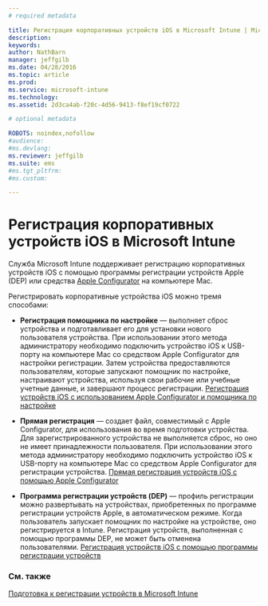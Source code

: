 ```yaml
---
# required metadata

title: Регистрация корпоративных устройств iOS в Microsoft Intune | Microsoft Intune
description:
keywords:
author: NathBarn
manager: jeffgilb
ms.date: 04/28/2016
ms.topic: article
ms.prod:
ms.service: microsoft-intune
ms.technology:
ms.assetid: 2d3ca4ab-f20c-4d56-9413-f8ef19cf0722

# optional metadata

ROBOTS: noindex,nofollow
#audience:
#ms.devlang:
ms.reviewer: jeffgilb
ms.suite: ems
#ms.tgt_pltfrm:
#ms.custom:

---
```


# Регистрация корпоративных устройств iOS в Microsoft Intune
Служба Microsoft Intune поддерживает регистрацию корпоративных устройств iOS с помощью программы регистрации устройств Apple (DEP) или средства [Apple Configurator](http://go.microsoft.com/fwlink/?LinkId=518017) на компьютере Mac.

Регистрировать корпоративные устройства iOS можно тремя способами:

-   **Регистрация помощника по настройке** — выполняет сброс устройства и подготавливает его для установки нового пользователя устройства. При использовании этого метода администратору необходимо подключить устройство iOS к USB-порту на компьютере Mac со средством Apple Configurator для настройки регистрации. Затем устройства предоставляются пользователям, которые запускают помощник по настройке, настраивают устройства, используя свои рабочие или учебные учетные данные, и завершают процесс регистрации. [Регистрация устройств iOS с использованием Apple Configurator и помощника по настройке](ios-setup-assistant-enrollment-in-microsoft-intune.md)

-   **Прямая регистрация** — создает файл, совместимый с Apple Configurator, для использования во время подготовки устройства. Для зарегистрированного устройства не выполняется сброс, но оно не имеет принадлежности пользователя. При использовании этого метода администратору необходимо подключить устройство iOS к USB-порту на компьютере Mac со средством Apple Configurator для регистрации устройства. [Прямая регистрация устройств iOS с помощью Apple Configurator](ios-direct-enrollment-in-microsoft-intune.md)

-   **Программа регистрации устройств (DEP)** — профиль регистрации можно развертывать на устройствах, приобретенных по программе регистрации устройств Apple, в автоматическом режиме. Когда пользователь запускает помощник по настройке на устройстве, оно регистрируется в Intune.  Регистрация устройств, выполненная с помощью программы DEP, не может быть отменена пользователями. [Регистрация устройств iOS с помощью программы регистрации устройств](ios-device-enrollment-program-in-microsoft-intune.md)




### См. также
[Подготовка к регистрации устройств в Microsoft Intune](get-ready-to-enroll-devices-in-microsoft-intune.md)


<!--HONumber=May16_HO2-->


